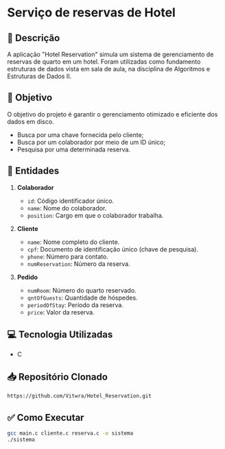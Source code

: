# Serviço de reservas de Hotel

## 🧠 Descrição
A aplicação "Hotel Reservation" simula um sistema de gerenciamento de reservas de quarto em um hotel. Foram utilizadas como fundamento estruturas de dados vista em sala de aula, na disciplina de Algoritmos e Estruturas de Dados II.

## 📌 Objetivo
O objetivo do projeto é garantir o gerenciamento otimizado e eficiente dos dados em disco.
- Busca por uma chave fornecida pelo cliente;
- Busca por um colaborador por meio de um ID único;
- Pesquisa por uma determinada reserva.

## 🧩 Entidades

1. **Colaborador**
   - `id`: Código identificador único.
   - `name`: Nome do colaborador.
   - `position`: Cargo em que o colaborador trabalha.

2. **Cliente**
   - `name`: Nome completo do cliente.
   - `cpf`: Documento de identificação único (chave de pesquisa).
   - `phone`: Número para contato.
   - `numReservation`: Número da reserva.

3. **Pedido**
   - `numRoom`: Número do quarto reservado.
   - `qntOfGuests`: Quantidade de hóspedes.
   - `periodOfStay`: Período da reserva.
   - `price`: Valor da reserva.
     
## 💻 Tecnologia Utilizadas
- C

## 📥 Repositório Clonado

```bash
https://github.com/Vitwra/Hotel_Reservation.git
```

## ✅ Como Executar

```bash
gcc main.c cliente.c reserva.c -o sistema
./sistema
